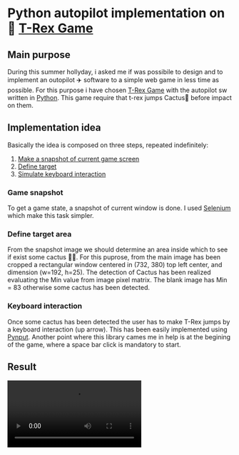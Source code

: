 # Python autopilot implementation on 🦖 [T-Rex Game](https://trex-runner.com)

## Main purpose
During this summer hollyday, i asked me if was possibile to design and to implement an outopilot ✈️ software to a simple web game in less time as possible. 
For this purpose i have chosen [T-Rex Game](https://trex-runner.com) with the autopilot sw written in [Python](https://www.python.org/).
This game require that t-rex jumps Cactus🌵 before impact on them. 

## Implementation idea
Basically the idea is composed on three steps, repeated indefinitely:

1) [Make a snapshot of current game screen](#game-snapshot)
2) [Define target](#define-target-area)
1) [Simulate keyboard interaction](#keyboard-interaction)

### Game snapshot
To get a game state, a snapshot of current window is done.
I used [Selenium](https://selenium-python.readthedocs.io/) which make this task simpler. 

### Define target area
From the snapshot image we should determine an area inside which to see if exist some cactus 👀🌵.
For this puprose, from the main image has been cropped a rectangular window centered in (732, 380) top left center, and dimension (w=192, h=25).
The detection of Cactus has been realized evaluating the Min value from image pixel matrix. The blank image has Min = 83 otherwise some cactus has been detected. 

### Keyboard interaction
Once some cactus has been detected the user has to make T-Rex jumps by a keyboard interaction (up arrow).
This has been easily implemented using [Pynput](https://pynput.readthedocs.io/en/latest/).
Another point where this library cames me in help is at the begining of the game, where a space bar click is mandatory to start.

## Result
![](https://github.com/gaggioma/ResultVideo/blob/main/TRex-result.mp4)




